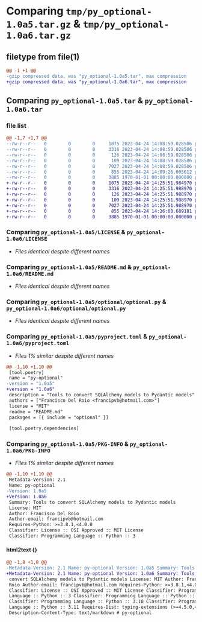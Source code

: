 # Comparing `tmp/py_optional-1.0a5.tar.gz` & `tmp/py_optional-1.0a6.tar.gz`

## filetype from file(1)

```diff
@@ -1 +1 @@
-gzip compressed data, was "py_optional-1.0a5.tar", max compression
+gzip compressed data, was "py_optional-1.0a6.tar", max compression
```

## Comparing `py_optional-1.0a5.tar` & `py_optional-1.0a6.tar`

### file list

```diff
@@ -1,7 +1,7 @@
--rw-r--r--   0        0        0     1075 2023-04-24 14:08:59.028506 py_optional-1.0a5/LICENSE
--rw-r--r--   0        0        0     3316 2023-04-24 14:08:59.028506 py_optional-1.0a5/README.md
--rw-r--r--   0        0        0      126 2023-04-24 14:08:59.028506 py_optional-1.0a5/optional/__init__.py
--rw-r--r--   0        0        0      109 2023-04-24 14:08:59.028506 py_optional-1.0a5/optional/exceptions.py
--rw-r--r--   0        0        0     7027 2023-04-24 14:08:59.028506 py_optional-1.0a5/optional/optional.py
--rw-r--r--   0        0        0      855 2023-04-24 14:09:26.005612 py_optional-1.0a5/pyproject.toml
--rw-r--r--   0        0        0     3885 1970-01-01 00:00:00.000000 py_optional-1.0a5/PKG-INFO
+-rw-r--r--   0        0        0     1075 2023-04-24 14:25:51.984970 py_optional-1.0a6/LICENSE
+-rw-r--r--   0        0        0     3316 2023-04-24 14:25:51.988970 py_optional-1.0a6/README.md
+-rw-r--r--   0        0        0      126 2023-04-24 14:25:51.988970 py_optional-1.0a6/optional/__init__.py
+-rw-r--r--   0        0        0      109 2023-04-24 14:25:51.988970 py_optional-1.0a6/optional/exceptions.py
+-rw-r--r--   0        0        0     7027 2023-04-24 14:25:51.988970 py_optional-1.0a6/optional/optional.py
+-rw-r--r--   0        0        0      855 2023-04-24 14:26:08.689181 py_optional-1.0a6/pyproject.toml
+-rw-r--r--   0        0        0     3885 1970-01-01 00:00:00.000000 py_optional-1.0a6/PKG-INFO
```

### Comparing `py_optional-1.0a5/LICENSE` & `py_optional-1.0a6/LICENSE`

 * *Files identical despite different names*

### Comparing `py_optional-1.0a5/README.md` & `py_optional-1.0a6/README.md`

 * *Files identical despite different names*

### Comparing `py_optional-1.0a5/optional/optional.py` & `py_optional-1.0a6/optional/optional.py`

 * *Files identical despite different names*

### Comparing `py_optional-1.0a5/pyproject.toml` & `py_optional-1.0a6/pyproject.toml`

 * *Files 1% similar despite different names*

```diff
@@ -1,10 +1,10 @@
 [tool.poetry]
 name = "py-optional"
-version = "1.0a5"
+version = "1.0a6"
 description = "Tools to convert SQLAlchemy models to Pydantic models"
 authors = ["Francisco Del Roio <francipvb@hotmail.com>"]
 license = "MIT"
 readme = "README.md"
 packages = [{ include = "optional" }]
 
 [tool.poetry.dependencies]
```

### Comparing `py_optional-1.0a5/PKG-INFO` & `py_optional-1.0a6/PKG-INFO`

 * *Files 1% similar despite different names*

```diff
@@ -1,10 +1,10 @@
 Metadata-Version: 2.1
 Name: py-optional
-Version: 1.0a5
+Version: 1.0a6
 Summary: Tools to convert SQLAlchemy models to Pydantic models
 License: MIT
 Author: Francisco Del Roio
 Author-email: francipvb@hotmail.com
 Requires-Python: >=3.8.1,<4.0.0
 Classifier: License :: OSI Approved :: MIT License
 Classifier: Programming Language :: Python :: 3
```

#### html2text {}

```diff
@@ -1,8 +1,8 @@
-Metadata-Version: 2.1 Name: py-optional Version: 1.0a5 Summary: Tools to
+Metadata-Version: 2.1 Name: py-optional Version: 1.0a6 Summary: Tools to
 convert SQLAlchemy models to Pydantic models License: MIT Author: Francisco Del
 Roio Author-email: francipvb@hotmail.com Requires-Python: >=3.8.1,<4.0.0
 Classifier: License :: OSI Approved :: MIT License Classifier: Programming
 Language :: Python :: 3 Classifier: Programming Language :: Python :: 3.9
 Classifier: Programming Language :: Python :: 3.10 Classifier: Programming
 Language :: Python :: 3.11 Requires-Dist: typing-extensions (>=4.5.0,<5.0.0)
 Description-Content-Type: text/markdown # py-optional
```

